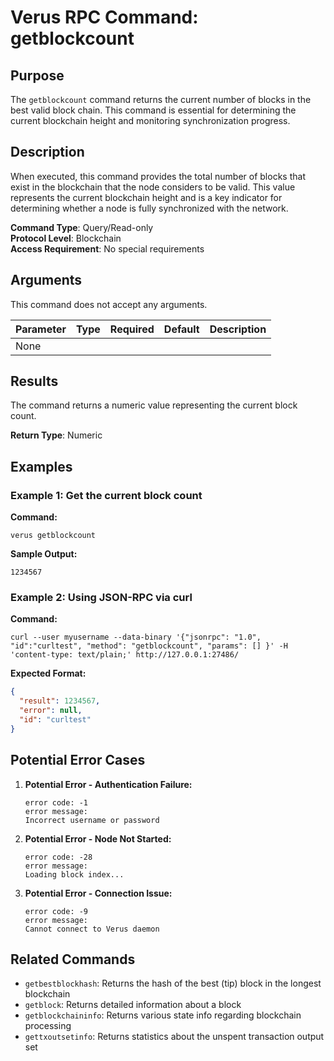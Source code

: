 # Verus RPC Command: getblockcount

## Purpose
The `getblockcount` command returns the current number of blocks in the best valid block chain. This command is essential for determining the current blockchain height and monitoring synchronization progress.

## Description
When executed, this command provides the total number of blocks that exist in the blockchain that the node considers to be valid. This value represents the current blockchain height and is a key indicator for determining whether a node is fully synchronized with the network.

**Command Type**: Query/Read-only  
**Protocol Level**: Blockchain  
**Access Requirement**: No special requirements

## Arguments
This command does not accept any arguments.

| Parameter | Type | Required | Default | Description |
|-----------|------|----------|---------|-------------|
| None | | | | |

## Results
The command returns a numeric value representing the current block count.

**Return Type**: Numeric

## Examples

### Example 1: Get the current block count

**Command:**
```
verus getblockcount
```

**Sample Output:**
```
1234567
```

### Example 2: Using JSON-RPC via curl

**Command:**
```
curl --user myusername --data-binary '{"jsonrpc": "1.0", "id":"curltest", "method": "getblockcount", "params": [] }' -H 'content-type: text/plain;' http://127.0.0.1:27486/
```

**Expected Format:**
```json
{
  "result": 1234567,
  "error": null,
  "id": "curltest"
}
```

## Potential Error Cases

1. **Potential Error - Authentication Failure:**
   ```
   error code: -1
   error message:
   Incorrect username or password
   ```

2. **Potential Error - Node Not Started:**
   ```
   error code: -28
   error message:
   Loading block index...
   ```

3. **Potential Error - Connection Issue:**
   ```
   error code: -9
   error message:
   Cannot connect to Verus daemon
   ```

## Related Commands
- `getbestblockhash`: Returns the hash of the best (tip) block in the longest blockchain
- `getblock`: Returns detailed information about a block
- `getblockchaininfo`: Returns various state info regarding blockchain processing
- `gettxoutsetinfo`: Returns statistics about the unspent transaction output set
